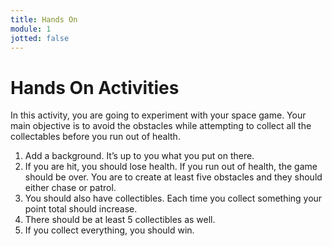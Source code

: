 ```yaml
---
title: Hands On
module: 1
jotted: false
---
```


# Hands On Activities

In this activity, you are going to experiment with your space game. Your main objective is to avoid the obstacles while attempting to collect all the collectables before you run out of health.
1.	Add a background. It’s up to you what you put on there.
2.	If you are hit, you should lose health. If you run out of health, the game should be over. You are to create at least five obstacles and they should either chase or patrol.
3.	You should also have collectibles.  Each time you collect something your point total should increase.
4.	There should be at least 5 collectibles as well.
5.	If you collect everything, you should win.